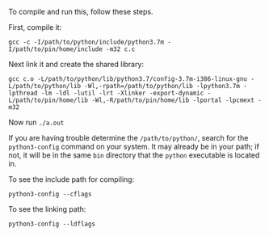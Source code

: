 To compile and run this, follow these steps.

First, compile it:

    gcc -c -I/path/to/python/include/python3.7m -I/path/to/pin/home/include -m32 c.c

Next link it and create the shared library:

    gcc c.o -L/path/to/python/lib/python3.7/config-3.7m-i386-linux-gnu -L/path/to/python/lib -Wl,-rpath=/path/to/python/lib -lpython3.7m -lpthread -lm -ldl -lutil -lrt -Xlinker -export-dynamic -L/path/to/pin/home/lib -Wl,-R/path/to/pin/home/lib -lportal -lpcmext -m32

Now run `./a.out`

If you are having trouble determine the `/path/to/python/`, search for the `python3-config` command on your system. It may already be in your path; if not, it will be in the same `bin` directory that the `python` executable is located in.

To see the include path for compiling:

    python3-config --cflags

To see the linking path:

    python3-config --ldflags